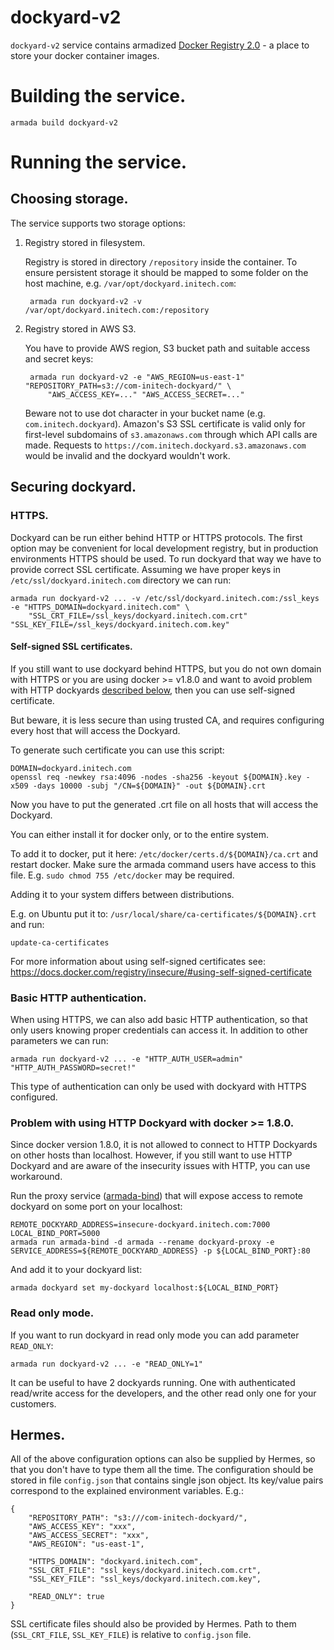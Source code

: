 # dockyard-v2

`dockyard-v2` service contains armadized [Docker Registry 2.0](https://github.com/docker/distribution) - a place to store
your docker container images.

# Building the service.

    armada build dockyard-v2


# Running the service.

## Choosing storage.

The service supports two storage options:

1. Registry stored in filesystem.

    Registry is stored in directory `/repository` inside the container.
    To ensure persistent storage it should be mapped to some folder on the host machine,
    e.g. `/var/opt/dockyard.initech.com`:

        armada run dockyard-v2 -v /var/opt/dockyard.initech.com:/repository


2. Registry stored in AWS S3.

    You have to provide AWS region, S3 bucket path and suitable access and secret keys:

        armada run dockyard-v2 -e "AWS_REGION=us-east-1" "REPOSITORY_PATH=s3://com-initech-dockyard/" \ 
            "AWS_ACCESS_KEY=..." "AWS_ACCESS_SECRET=..."

    Beware not to use dot character in your bucket name (e.g. `com.initech.dockyard`). Amazon's S3 SSL certificate
    is valid only for first-level subdomains of `s3.amazonaws.com` through which API calls are made.
    Requests to `https://com.initech.dockyard.s3.amazonaws.com` would be invalid and the dockyard wouldn't work.


## Securing dockyard.

### HTTPS.

Dockyard can be run either behind HTTP or HTTPS protocols.
The first option may be convenient for local development registry, but in production environments HTTPS should be used.
To run dockyard that way we have to provide correct SSL certificate.
Assuming we have proper keys in `/etc/ssl/dockyard.initech.com` directory we can run:

    armada run dockyard-v2 ... -v /etc/ssl/dockyard.initech.com:/ssl_keys -e "HTTPS_DOMAIN=dockyard.initech.com" \
        "SSL_CRT_FILE=/ssl_keys/dockyard.initech.com.crt" "SSL_KEY_FILE=/ssl_keys/dockyard.initech.com.key"

#### Self-signed SSL certificates.

If you still want to use dockyard behind HTTPS, but you do not own domain with HTTPS or you are using docker >= v1.8.0
and want to avoid problem with HTTP dockyards [described below](#problem-with-using-http-dockyard-with-docker--170),
then you can use self-signed certificate.

But beware, it is less secure than using trusted CA, and requires configuring every host that will access the
Dockyard.

To generate such certificate you can use this script:

    DOMAIN=dockyard.initech.com
    openssl req -newkey rsa:4096 -nodes -sha256 -keyout ${DOMAIN}.key -x509 -days 10000 -subj "/CN=${DOMAIN}" -out ${DOMAIN}.crt

Now you have to put the generated .crt file on all hosts that will access the Dockyard.

You can either install it for docker only, or to the entire system.

To add it to docker, put it here: `/etc/docker/certs.d/${DOMAIN}/ca.crt` and restart docker.
Make sure the armada command users have access to this file. E.g. `sudo chmod 755 /etc/docker` may be required.

Adding it to your system differs between distributions.

E.g. on Ubuntu put it to:
`/usr/local/share/ca-certificates/${DOMAIN}.crt`
and run:

    update-ca-certificates

For more information about using self-signed certificates see:
https://docs.docker.com/registry/insecure/#using-self-signed-certificate

### Basic HTTP authentication.

When using HTTPS, we can also add basic HTTP authentication, so that only users knowing proper credentials can access it.
In addition to other parameters we can run:

    armada run dockyard-v2 ... -e "HTTP_AUTH_USER=admin" "HTTP_AUTH_PASSWORD=secret!"

This type of authentication can only be used with dockyard with HTTPS configured.

### Problem with using HTTP Dockyard with docker >= 1.8.0.

Since docker version 1.8.0, it is not allowed to connect to HTTP Dockyards on other hosts than localhost.
However, if you still want to use HTTP Dockyard and are aware of the insecurity issues with HTTP, you can use
workaround.

Run the proxy service ([armada-bind](https://github.com/armadaplatform/armada-bind)) that will expose access to remote
dockyard on some port on your localhost:

    REMOTE_DOCKYARD_ADDRESS=insecure-dockyard.initech.com:7000
    LOCAL_BIND_PORT=5000
    armada run armada-bind -d armada --rename dockyard-proxy -e SERVICE_ADDRESS=${REMOTE_DOCKYARD_ADDRESS} -p ${LOCAL_BIND_PORT}:80

And add it to your dockyard list:

    armada dockyard set my-dockyard localhost:${LOCAL_BIND_PORT}

### Read only mode.

If you want to run dockyard in read only mode you can add parameter `READ_ONLY`:

    armada run dockyard-v2 ... -e "READ_ONLY=1"

It can be useful to have 2 dockyards running. One with authenticated read/write access for the developers, and the other
read only one for your customers.


## Hermes.

All of the above configuration options can also be supplied by Hermes, so that you don't have to type them all the time.
The configuration should be stored in file `config.json` that contains single json object.
Its key/value pairs correspond to the explained environment variables.
E.g.:

    {
        "REPOSITORY_PATH": "s3:///com-initech-dockyard/",
        "AWS_ACCESS_KEY": "xxx",
        "AWS_ACCESS_SECRET": "xxx",
        "AWS_REGION": "us-east-1",

        "HTTPS_DOMAIN": "dockyard.initech.com",
        "SSL_CRT_FILE": "ssl_keys/dockyard.initech.com.crt",
        "SSL_KEY_FILE": "ssl_keys/dockyard.initech.com.key",

        "READ_ONLY": true
    }

SSL certificate files should also be provided by Hermes. Path to them (`SSL_CRT_FILE`, `SSL_KEY_FILE`) is relative to
`config.json` file.
